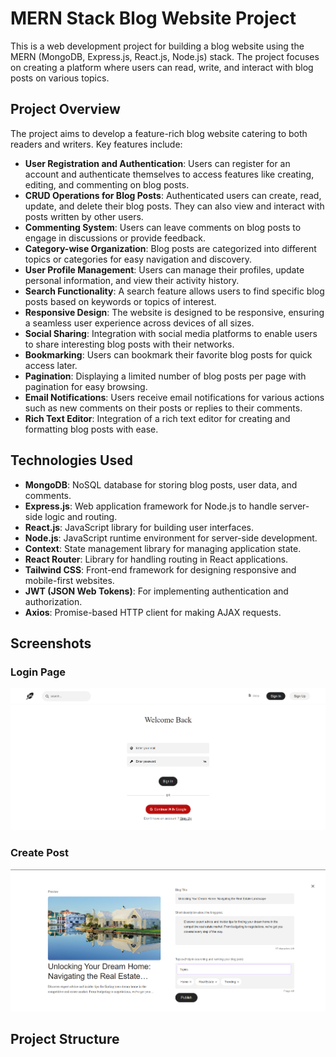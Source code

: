 # MERN Stack Blog Website Project

This is a web development project for building a blog website using the MERN (MongoDB, Express.js, React.js, Node.js) stack. The project focuses on creating a platform where users can read, write, and interact with blog posts on various topics.

## Project Overview

The project aims to develop a feature-rich blog website catering to both readers and writers. Key features include:

- **User Registration and Authentication**: Users can register for an account and authenticate themselves to access features like creating, editing, and commenting on blog posts.
- **CRUD Operations for Blog Posts**: Authenticated users can create, read, update, and delete their blog posts. They can also view and interact with posts written by other users.
- **Commenting System**: Users can leave comments on blog posts to engage in discussions or provide feedback.
- **Category-wise Organization**: Blog posts are categorized into different topics or categories for easy navigation and discovery.
- **User Profile Management**: Users can manage their profiles, update personal information, and view their activity history.
- **Search Functionality**: A search feature allows users to find specific blog posts based on keywords or topics of interest.
- **Responsive Design**: The website is designed to be responsive, ensuring a seamless user experience across devices of all sizes.
- **Social Sharing**: Integration with social media platforms to enable users to share interesting blog posts with their networks.
- **Bookmarking**: Users can bookmark their favorite blog posts for quick access later.
- **Pagination**: Displaying a limited number of blog posts per page with pagination for easy browsing.
- **Email Notifications**: Users receive email notifications for various actions such as new comments on their posts or replies to their comments.
- **Rich Text Editor**: Integration of a rich text editor for creating and formatting blog posts with ease.

## Technologies Used

- **MongoDB**: NoSQL database for storing blog posts, user data, and comments.
- **Express.js**: Web application framework for Node.js to handle server-side logic and routing.
- **React.js**: JavaScript library for building user interfaces.
- **Node.js**: JavaScript runtime environment for server-side development.
- **Context**: State management library for managing application state.
- **React Router**: Library for handling routing in React applications.
- **Tailwind CSS**: Front-end framework for designing responsive and mobile-first websites.
- **JWT (JSON Web Tokens)**: For implementing authentication and authorization.
- **Axios**: Promise-based HTTP client for making AJAX requests.


## Screenshots

<!-- ### Home Page
![Home Page](/path/to/homepage-screenshot.png) -->

### Login Page
![Login Page](/imgs/login.png)

<!-- ### Dashboard
![Dashboard](/path/to/dashboard-screenshot.png) -->

### Create Post
![Create Post](/imgs/create-blog.png)

## Project Structure